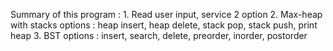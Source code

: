 Summary of this program :
         1. Read user input, service 2 option
         2. Max-heap with stacks
            options : heap insert, heap delete, stack pop, stack push, print heap
         3. BST
            options : insert, search, delete, preorder, inorder, postorder
 
